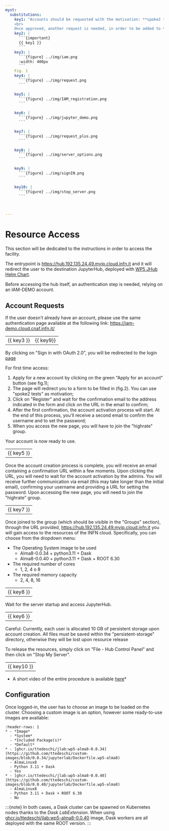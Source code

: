 ```yaml
---
myst:
  substitutions:
    key1: "Accounts should be requested with the motivation: **spoke2 tests**.
    <br>
    Once approved, another request is needed, in order to be added to the `highrate` group. Please, use the '*Join a group*' button in the '*Group request tab*', adding the same motivation as before, when requested."
    key2: |
      ```{important}
      {{ key1 }}
      ```
    key3: |
      ```{figure} ../img/iam.png
      :width: 400px
      ```
    Fig. 1
    key4: |
      ```{figure} ../img/request.png
      ```

    key5: |
      ```{figure} ../img/IAM_registration.png
      ```
    
    key6: |
      ```{figure} ../img/jupyter_demo.png
      ```  

    key7: |
      ```{figure} ../img/request_plus.png
      ``` 

    key8: |
      ```{figure} ../img/server_options.png
      ``` 

    key9: |
      ```{figure} ../img/signIN.png
      ``` 

    key10: |
      ```{figure} ../img/stop_server.png
      ``` 



---
```


# Resource Access
This section will be dedicated to the instructions in order to access the facility.

The entrypoint is https://hub.192.135.24.49.myip.cloud.infn.it and it will redirect the user to the destination JupyterHub, deployed with [WP5 JHub Helm Chart](https://github.com/ttedeschi/HighRateAnalysis-WP5/tree/main/stable/jhub-aas).

Before accessing the hub itself, an authentication step is needed, relying on an IAM-DEMO account. 

## Account Requests
If the user doesn't already have an account, please use the same authentication page available at the following link: https://iam-demo.cloud.cnaf.infn.it/

|            |              |
| ---------- | ------------ |
| {{ key3 }} | {{ key9}}    |


By clicking on "Sign in with OAuth 2.0", you will be redirected to the login [page](https://iam-demo.cloud.cnaf.infn.it/)

For first time access:
1. Apply for a new account by clicking on the green "Apply for an account" button (see fig.1);
1. The page will redirect you to a form to be filled in (fig.2). You can use "spoke2 tests" as motivation;
1. Click on "Register" and wait for the confirmation email to the address indicated in the form and click on the URL in the email to confirm;
1. After the first confirmation, the account activation process will start. At the end of this process, you'll receive a second email to confirm the username and to set the password;
1. When you access the new page, you will have to join the "highrate" group.


Your account is now ready to use.

|            | 
| ---------- | 
| {{ key5 }} | 


Once the account creation process is complete, you will receive an email containing a confirmation URL within a few moments.
Upon clicking the URL, you will need to wait for the account activation by the admins. You will receive further communication via email (this may take longer than the initial email), confirming your username and providing a URL for setting the password.
Upon accessing the new page, you will need to join the "highrate" group.


|            | 
| ---------- | 
| {{ key7 }} | 




Once joined to the group (which should be visible in the "Groups" section), through the URL provided, https://hub.192.135.24.49.myip.cloud.infn.it
you will gain access to the resources of the INFN cloud. Specifically, you can choose from the dropdown menu:
- The Operating System image to be used
   - Alma8-0.0.34 + python3.11 + Dask
   - Alma8-0.0.40 + python3.11 + Dask + ROOT 6.30
- The required number of cores
   - 1, 2, 4 o 8
- The required memory capacity
   - 2, 4, 8, 16



|            | 
| ---------- | 
| {{ key8 }} | 


Wait for the server startup and access JupyterHub.


|            | 
| ---------- | 
| {{ key6 }} | 


Careful: Currently, each user is allocated 10 GB of persistent storage upon account creation. All files must be saved within the "persistent-storage" directory, otherwise they will be lost upon resource release

To release the resources, simply click on "File - Hub Control Panel" and then click on "Stop My Server".


|            | 
| ---------- | 
| {{ key10 }} | 


* A short video of the entire procedure is available [here](https://drive.google.com/file/d/1xe7JnEDpsPZBlCtI_krstdwg1aNZ4Xkf/view?usp=sharing)*

## Configuration
Once logged-in, the user has to choose an image to be loaded on the cluster. Choosing a custom image is an option, however some ready-to-use images are available:
```{list-table}
:header-rows: 1
* - *Image*
  - *System*
  - *Included Package(s)*
  - *Default*
* - [ghcr.io/ttedeschi/jlab:wp5-alma8-0.0.34](https://github.com/ttedeschi/custom-images/blob/0.0.34/jupyterlab/Dockerfile.wp5-alma8)
  - AlmaLinux8
  - Python 3.11 + Dask
  - Yes
* - [ghcr.io/ttedeschi/jlab:wp5-alma8-0.0.40](https://github.com/ttedeschi/custom-images/blob/0.0.40/jupyterlab/Dockerfile.wp5-alma8)
  - AlmaLinux8
  - Python 3.11 + Dask + ROOT 6.30
  - No
```

:::{note}
In both cases, a Dask cluster can be spawned on Kubernetes nodes thanks to the *Dask LabExtension*. When using [ghcr.io/ttedeschi/jlab:wp5-alma8-0.0.40](https://github.com/ttedeschi/custom-images/blob/0.0.40/jupyterlab/Dockerfile.wp5-alma8) image, Dask workers are all deployed with the same ROOT version.
:::
